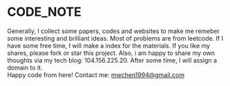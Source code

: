 # CODE_NOTE
Generally, I collect some papers, codes and websites to make me remeber some interesting and brilliant ideas. Most of problems are from leetcode. If I have some free time, I will make a index for the materials. If you like my shares, please fork or star this project. Also,  i am happy to share my own thoughts via my tech blog: 104.156.225.20. After some time, I will assign a domain to it. 
<br>
Happy code from here! Contact me: mwchen1994@gmail.com
